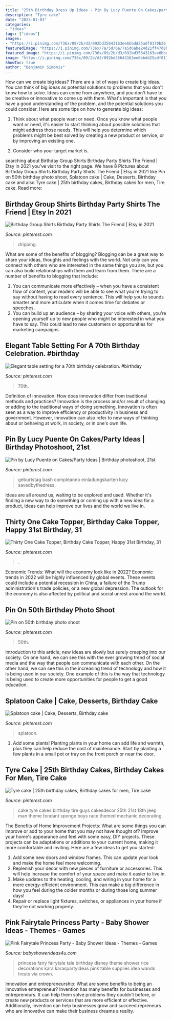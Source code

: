 ```yaml
---
title: "25th Birthday Dress Up Ideas - Pin By Lucy Puente On Cakes/party Ideas"
description: "Tyre cake"
date: "2023-01-03"
categories:
- "ideas"
tags: ["ideas"]
images:
- "https://i.pinimg.com/736x/09/2b/d3/092bd35643163ee6bbdd25adf8170b26.jpg"
featuredImage: "https://i.pinimg.com/736x/7a/5d/6a/7a5d6abe24d21ff47d8bae42f56d7c59.jpg"
featured_image: "https://i.pinimg.com/736x/09/2b/d3/092bd35643163ee6bbdd25adf8170b26.jpg"
image: "https://i.pinimg.com/736x/09/2b/d3/092bd35643163ee6bbdd25adf8170b26.jpg"
ShowToc: true
author: "Benjamin Simonis"
---
```



How can we create big ideas?
There are a lot of ways to create big ideas. You can think of big ideas as potential solutions to problems that you don't know how to solve. Ideas can come from anywhere, and you don't have to be creative or innovative to come up with them. What's important is that you have a good understanding of the problem, and the potential solutions you could consider. Here are some tips on how to generate big ideas:
1. Think about what people want or need. Once you know what people want or need, it's easier to start thinking about possible solutions that might address those needs. This will help you determine which problems might be best solved by creating a new product or service, or by improving an existing one.

2. Consider who your target market is.

	

		
searching about Birthday Group Shirts Birthday Party Shirts The Friend | Etsy in 2021 you've visit to the right page. We have 8 Pictures about Birthday Group Shirts Birthday Party Shirts The Friend | Etsy in 2021 like Pin on 50th birthday photo shoot, Splatoon cake | Cake, Desserts, Birthday cake and also Tyre cake | 25th birthday cakes, Birthday cakes for men, Tire cake. Read more:
		
    
## Birthday Group Shirts Birthday Party Shirts The Friend | Etsy In 2021

<img loading=lazy src="https://i.pinimg.com/736x/7c/17/10/7c1710990fb480f952029103e510df0d.jpg" onerror="this.onerror=null;this.src='https://tse2.mm.bing.net/th?id=OIP.RZ3I42AUaIwcgojoR_T8MwHaFj&amp;pid=15.1';" alt="Birthday Group Shirts Birthday Party Shirts The Friend | Etsy in 2021">

_Source: pinterest.com_

>dripping. 

	

What are some of the benefits of blogging?
Blogging can be a great way to share your ideas, thoughts and feelings with the world. Not only can you connect with others who are interested in the same things you are, but you can also build relationships with them and learn from them. There are a number of benefits to blogging that include: 
1) You can communicate more effectively – when you have a consistent flow of content, your readers will be able to see what you’re trying to say without having to read every sentence. This will help you to sounds smarter and more articulate when it comes time for debates or speeches. 
2) You can build up an audience – by sharing your voice with others, you’re opening yourself up to new people who might be interested in what you have to say. This could lead to new customers or opportunities for marketing campaigns.

    
## Elegant Table Setting For A 70th Birthday Celebration. #birthday

<img loading=lazy src="https://i.pinimg.com/736x/67/e6/52/67e65281d64cfe44af202ead0511a671.jpg" onerror="this.onerror=null;this.src='https://tse4.mm.bing.net/th?id=OIP.zDS2EdlOwZwm9gXtQ1nHggHaJ3&amp;pid=15.1';" alt="Elegant table setting for a 70th birthday celebration. #birthday">

_Source: pinterest.com_

>70th. 

	

Definition of innovation: How does innovation differ from traditional methods and practices?
Innovation is the process and/or result of changing or adding to the traditional ways of doing something. Innovation is often seen as a way to improve efficiency or productivity in business and government. However, innovation can also refer to new ways of thinking about or behaving at work, in society, or in one's own life.

    
## Pin By Lucy Puente On Cakes/Party Ideas | Birthday Photoshoot, 21st

<img loading=lazy src="https://i.pinimg.com/736x/27/65/bc/2765bccac6e3c08654637cb72b4bb569.jpg" onerror="this.onerror=null;this.src='https://tse3.mm.bing.net/th?id=OIP.rycxawnjd7uWVvNkHTtPLgHaK-&amp;pid=15.1';" alt="Pin by Lucy Puente on Cakes/Party Ideas | Birthday photoshoot, 21st">

_Source: pinterest.com_

>geburtstag bash compleanno einladungskarten lucy savedbythedress. 

	

Ideas are all around us, waiting to be explored and used. Whether it's finding a new way to do something or coming up with a new idea for a product, ideas can help improve our lives and the world we live in.

    
## Thirty One Cake Topper, Birthday Cake Topper, Happy 31st Birthday, 31

<img loading=lazy src="https://i.pinimg.com/736x/4c/92/aa/4c92aa30a0af4490f43f04001f81e582.jpg" onerror="this.onerror=null;this.src='https://tse4.mm.bing.net/th?id=OIP.mSMfXP8i5jtCoQMhD4X03gHaHa&amp;pid=15.1';" alt="Thirty One Cake Topper, Birthday Cake Topper, Happy 31st Birthday, 31">

_Source: pinterest.com_

>. 

	

Economic Trends: What will the economy look like in 2022?
Economic trends in 2022 will be highly influenced by global events. These events could include a potential recession in China, a failure of the Trump administration's trade policies, or a new global depression. The outlook for the economy is also affected by political and social unrest around the world.

    
## Pin On 50th Birthday Photo Shoot

<img loading=lazy src="https://i.pinimg.com/736x/54/5c/44/545c4490888151f80e59c037f2f97271.jpg" onerror="this.onerror=null;this.src='https://tse4.mm.bing.net/th?id=OIP.A2XUfWYq5QNz-Iq-vc2XCAHaLH&amp;pid=15.1';" alt="Pin on 50th birthday photo shoot">

_Source: pinterest.com_

>50th. 

	

Introduction to this article; new ideas are slowly but surely creeping into our society. On one hand, we can see this with the ever growing trend of social media and the way that people can communicate with each other. On the other hand, we can see this in the increasing trend of technology and how it is being used in our society. One example of this is the way that technology is being used to create more opportunities for people to get a good education.

    
## Splatoon Cake | Cake, Desserts, Birthday Cake

<img loading=lazy src="https://i.pinimg.com/736x/09/2b/d3/092bd35643163ee6bbdd25adf8170b26.jpg" onerror="this.onerror=null;this.src='https://tse4.mm.bing.net/th?id=OIP.DfIDRBooYPEcWhOaCy9ZfQHaNK&amp;pid=15.1';" alt="Splatoon cake | Cake, Desserts, Birthday cake">

_Source: pinterest.com_

>splatoon. 

	

1. Add some plants! Planting plants in your home can add life and warmth, plus they can help reduce the cost of maintenance. Start by planting a few plants in a small pot or tray on the front porch or near the door.

    
## Tyre Cake | 25th Birthday Cakes, Birthday Cakes For Men, Tire Cake

<img loading=lazy src="https://i.pinimg.com/736x/7a/5d/6a/7a5d6abe24d21ff47d8bae42f56d7c59.jpg" onerror="this.onerror=null;this.src='https://tse3.mm.bing.net/th?id=OIP.eLx_d3kyR59N1bpbkUh0pAHaJ4&amp;pid=15.1';" alt="Tyre cake | 25th birthday cakes, Birthday cakes for men, Tire cake">

_Source: pinterest.com_

>cake tyre cakes birthday tire guys cakesdecor 25th 21st 18th jeep man theme fondant sponge boys race themed mechanic decorating. 

	

The Benefits of Home Improvement Projects: What are some things you can improve or add to your home that you may not have thought of?
Improve your home's appearance and feel with some easy, DIY projects. These projects can be adaptations or additions to your current home, making it more comfortable and inviting. Here are a few ideas to get you started: 
1. Add some new doors and window frames. This can update your look and make the home feel more welcoming. 
2. Replenish your decor with new pieces of furniture or accessories. This will help increase the comfort of your space and make it easier to live in. 
3. Make updates to the heating, cooling, and wiring in your home for a more energy-efficient environment. This can make a big difference in how you feel during the colder months or during those long summer days! 
4. Repair or replace light fixtures, switches, or appliances in your home if they're not working properly.

    
## Pink Fairytale Princess Party - Baby Shower Ideas - Themes - Games

<img loading=lazy src="http://www.babyshowerideas4u.com/wp-content/uploads/2014/01/princess-111.jpg" onerror="this.onerror=null;this.src='https://tse1.mm.bing.net/th?id=OIP.IPOWZ2xvibcrU7dCzx-tngHaLH&amp;pid=15.1';" alt="Pink Fairytale Princess Party - Baby Shower Ideas - Themes - Games">

_Source: babyshowerideas4u.com_

>princess fairy fairytale tale birthday disney theme shower rice decorations kara karaspartyideas pink table supplies idea wands treats via crown. 

	

Innovation and entrepreneurship: What are some benefits to being an innovative entrepreneur?
Invention has many benefits for businesses and entrepreneurs. It can help them solve problems they couldn’t before, or create new products or services that are more efficient or effective. Additionally, invention can help businesses grow and succeed.repreneurs who are innovative can make their business dreams a reality.

